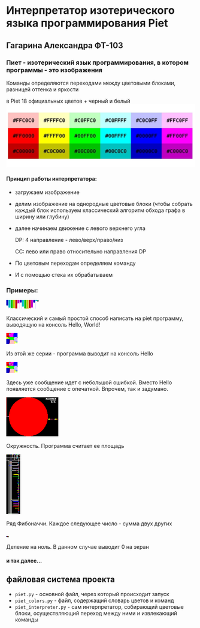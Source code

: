 # Интерпретатор изотерического языка программирования Piet 
## Гагарина Александра ФТ-103

### Пиет - изотерический язык программирования, в котором программы - это изображения
Команды определяются переходами между цветовыми блоками, разницей оттенка и яркости

в Piet 18 официальных цветов + черный и белый
![piet_colors.jpg](piet_colors.jpg)

#### Принцип работы интерпретатора:
* загружаем изображение
* делим изображение на однородные цветовые блоки
  (чтобы собрать каждый блок используем классический алгоритм обхода графа в ширину или глубину)
* далее начинаем движение с левого верхнего угла

    DP: 4 направление - лево/верх/право/низ

    CC: лево или право относительно направления DP
* По цветовым переходам определяем команду
* И с помощью стека их обрабатываем

### Примеры:
![hello_world.png](images/hello_world.png)

Классический и самый простой способ написать на piet программу, выводящую на консоль Hello, World!

![hello.png](images/hello.png)

Из этой же серии - программа выводит на консоль Hello

![color_error.png](images/color_error.png)

Здесь уже сообщение идет с небольшой ошибкой. Вместо Hello появляется сообщение с опечаткой. Впрочем, так и задумано.

![pi.png](images/pi.png)

Окружность. Программа считает ее площадь

![fibonachi.png](images/fibonachi.png)

Ряд Фибоначчи. Каждое следующее число - сумма двух других

![divide_by_zero.png](images/divide_by_zero.png)

Деление на ноль. В данном случае выводит 0 на экран

#### и так далее...

## файловая система проекта
* `piet.py` - основной файл, через который происходит запуск
* `piet_colors.py` - файл, содержащий словарь цветов и команд
* `piet_interpreter.py` - сам интерпретатор, собирающий цветовые блоки, осуществляющий переход между ними и извлекающий команды